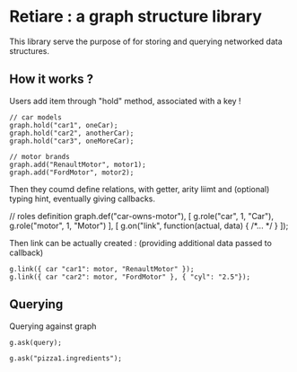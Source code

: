
Retiare : a graph structure library
===================================

This library serve the purpose of for storing and querying networked data structures.

How it works ?
--------------

Users add item through "hold" method, associated with a key !

    // car models
    graph.hold("car1", oneCar);
    graph.hold("car2", anotherCar);
    graph.hold("car3", oneMoreCar);

    // motor brands
    graph.add("RenaultMotor", motor1);
    graph.add("FordMotor", motor2);

Then they coumd define relations, with getter, arity liimt and (optional) typing hint, eventually giving callbacks.

  // roles definition
    graph.def("car-owns-motor"), [
      g.role("car", 1, "Car"),
      g.role("motor", 1, "Motor")
      ], [
      g.on("link", function(actual, data) {  /*... */ }
    ]);

Then link can be actually created :
(providing additional data passed to callback)

    g.link({ car "car1": motor, "RenaultMotor" });
    g.link({ car "car2": motor, "FordMotor" }, { "cyl": "2.5"});

Querying
--------

Querying against graph

    g.ask(query);

    g.ask("pizza1.ingredients");

